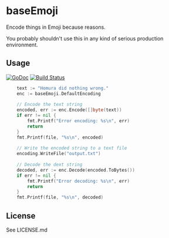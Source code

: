 # baseEmoji

Encode things in Emoji because reasons.

You probably shouldn't use this in any kind of serious production environment.

## Usage

[![GoDoc](https://godoc.org/github.com/zorchenhimer/baseEmoji?status.svg)](https://godoc.org/github.com/zorchenhimer/baseEmoji) [![Build Status](https://travis-ci.org/zorchenhimer/baseEmoji.svg?branch=master)](https://travis-ci.org/zorchenhimer/baseEmoji)

```go
    text := "Homura did nothing wrong."
    enc := baseEmoji.DefaultEncoding
    
    // Encode the text string
    encoded, err := enc.Encode([]byte(text))
    if err != nil {
        fmt.Printf("Error encoding: %s\n", err)
        return
    }
    fmt.Printf(file, "%s\n", encoded)
    
    // Write the encoded string to a text file
    encoding.WriteFile("output.txt")
    
    // Decode the dext string
    decoded, err := enc.Decode(encoded.ToBytes())
    if err != nil {
        fmt.Printf("Error decoding: %s\n", err)
        return
    }
    fmt.Printf(file, "%s\n", decoded)
```

## License

See LICENSE.md

